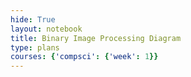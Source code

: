 ```yaml
---
hide: True
layout: notebook
title: Binary Image Processing Diagram
type: plans
courses: {'compsci': {'week': 1}}
---
```


<html lang="en">
<head>
  <meta charset="UTF-8">
  <meta name="viewport" content="width=device-width, initial-scale=1.0">
  <title>Image Processing with JS</title>
</head>
<body>


  <div class="mxgraph" style="max-width:100%;border:1px solid transparent;" data-mxgraph="{&quot;highlight&quot;:&quot;#0000ff&quot;,&quot;nav&quot;:true,&quot;resize&quot;:true,&quot;toolbar&quot;:&quot;zoom layers tags lightbox&quot;,&quot;edit&quot;:&quot;_blank&quot;,&quot;xml&quot;:&quot;&lt;mxfile&gt;&lt;diagram id=\&quot;wbkYkKEK_YFlmMeJFoHZ\&quot; name=\&quot;Page-1\&quot;&gt;&lt;mxGraphModel dx=\&quot;871\&quot; dy=\&quot;495\&quot; grid=\&quot;1\&quot; gridSize=\&quot;10\&quot; guides=\&quot;1\&quot; tooltips=\&quot;1\&quot; connect=\&quot;1\&quot; arrows=\&quot;1\&quot; fold=\&quot;1\&quot; page=\&quot;1\&quot; pageScale=\&quot;1\&quot; pageWidth=\&quot;850\&quot; pageHeight=\&quot;1100\&quot; math=\&quot;0\&quot; shadow=\&quot;0\&quot;&gt;&lt;root&gt;&lt;mxCell id=\&quot;0\&quot;/&gt;&lt;mxCell id=\&quot;1\&quot; parent=\&quot;0\&quot;/&gt;&lt;mxCell id=\&quot;5\&quot; style=\&quot;edgeStyle=none;html=1;\&quot; edge=\&quot;1\&quot; parent=\&quot;1\&quot; source=\&quot;2\&quot; target=\&quot;4\&quot;&gt;&lt;mxGeometry relative=\&quot;1\&quot; as=\&quot;geometry\&quot;/&gt;&lt;/mxCell&gt;&lt;mxCell id=\&quot;2\&quot; value=\&quot;&amp;lt;span style=&amp;quot;border: 0px solid rgb(217, 217, 227); box-sizing: border-box; --tw-border-spacing-x: 0; --tw-border-spacing-y: 0; --tw-translate-x: 0; --tw-translate-y: 0; --tw-rotate: 0; --tw-skew-x: 0; --tw-skew-y: 0; --tw-scale-x: 1; --tw-scale-y: 1; --tw-pan-x: ; --tw-pan-y: ; --tw-pinch-zoom: ; --tw-scroll-snap-strictness: proximity; --tw-gradient-from-position: ; --tw-gradient-via-position: ; --tw-gradient-to-position: ; --tw-ordinal: ; --tw-slashed-zero: ; --tw-numeric-figure: ; --tw-numeric-spacing: ; --tw-numeric-fraction: ; --tw-ring-inset: ; --tw-ring-offset-width: 0px; --tw-ring-offset-color: #fff; --tw-ring-color: rgba(69,89,164,0.5); --tw-ring-offset-shadow: 0 0 transparent; --tw-ring-shadow: 0 0 transparent; --tw-shadow: 0 0 transparent; --tw-shadow-colored: 0 0 transparent; --tw-blur: ; --tw-brightness: ; --tw-contrast: ; --tw-grayscale: ; --tw-hue-rotate: ; --tw-invert: ; --tw-saturate: ; --tw-sepia: ; --tw-drop-shadow: ; --tw-backdrop-blur: ; --tw-backdrop-brightness: ; --tw-backdrop-contrast: ; --tw-backdrop-grayscale: ; --tw-backdrop-hue-rotate: ; --tw-backdrop-invert: ; --tw-backdrop-opacity: ; --tw-backdrop-saturate: ; --tw-backdrop-sepia: ; font-weight: 600; color: var(--tw-prose-bold); font-family: Söhne, ui-sans-serif, system-ui, -apple-system, &amp;amp;quot;Segoe UI&amp;amp;quot;, Roboto, Ubuntu, Cantarell, &amp;amp;quot;Noto Sans&amp;amp;quot;, sans-serif, &amp;amp;quot;Helvetica Neue&amp;amp;quot;, Arial, &amp;amp;quot;Apple Color Emoji&amp;amp;quot;, &amp;amp;quot;Segoe UI Emoji&amp;amp;quot;, &amp;amp;quot;Segoe UI Symbol&amp;amp;quot;, &amp;amp;quot;Noto Color Emoji&amp;amp;quot;; font-size: 16px; text-align: left;&amp;quot;&amp;gt;Load Image&amp;lt;/span&amp;gt;&amp;lt;span style=&amp;quot;caret-color: rgb(209, 213, 219); color: rgb(209, 213, 219); font-family: Söhne, ui-sans-serif, system-ui, -apple-system, &amp;amp;quot;Segoe UI&amp;amp;quot;, Roboto, Ubuntu, Cantarell, &amp;amp;quot;Noto Sans&amp;amp;quot;, sans-serif, &amp;amp;quot;Helvetica Neue&amp;amp;quot;, Arial, &amp;amp;quot;Apple Color Emoji&amp;amp;quot;, &amp;amp;quot;Segoe UI Emoji&amp;amp;quot;, &amp;amp;quot;Segoe UI Symbol&amp;amp;quot;, &amp;amp;quot;Noto Color Emoji&amp;amp;quot;; font-size: 16px; text-align: left; background-color: rgb(52, 53, 65);&amp;quot;&amp;gt;:&amp;lt;/span&amp;gt;\&quot; style=\&quot;rounded=1;whiteSpace=wrap;html=1;\&quot; vertex=\&quot;1\&quot; parent=\&quot;1\&quot;&gt;&lt;mxGeometry x=\&quot;250\&quot; y=\&quot;110\&quot; width=\&quot;120\&quot; height=\&quot;60\&quot; as=\&quot;geometry\&quot;/&gt;&lt;/mxCell&gt;&lt;mxCell id=\&quot;3\&quot; value=\&quot;User Provides link to the image\&quot; style=\&quot;whiteSpace=wrap;html=1;\&quot; vertex=\&quot;1\&quot; parent=\&quot;1\&quot;&gt;&lt;mxGeometry x=\&quot;380\&quot; y=\&quot;110\&quot; width=\&quot;120\&quot; height=\&quot;60\&quot; as=\&quot;geometry\&quot;/&gt;&lt;/mxCell&gt;&lt;mxCell id=\&quot;15\&quot; style=\&quot;edgeStyle=none;html=1;exitX=0.5;exitY=1;exitDx=0;exitDy=0;\&quot; edge=\&quot;1\&quot; parent=\&quot;1\&quot; source=\&quot;4\&quot; target=\&quot;8\&quot;&gt;&lt;mxGeometry relative=\&quot;1\&quot; as=\&quot;geometry\&quot;/&gt;&lt;/mxCell&gt;&lt;mxCell id=\&quot;16\&quot; style=\&quot;edgeStyle=none;html=1;entryX=0.5;entryY=0;entryDx=0;entryDy=0;\&quot; edge=\&quot;1\&quot; parent=\&quot;1\&quot; source=\&quot;4\&quot; target=\&quot;7\&quot;&gt;&lt;mxGeometry relative=\&quot;1\&quot; as=\&quot;geometry\&quot;/&gt;&lt;/mxCell&gt;&lt;mxCell id=\&quot;17\&quot; style=\&quot;edgeStyle=none;html=1;exitX=1;exitY=0.5;exitDx=0;exitDy=0;entryX=0.588;entryY=-0.042;entryDx=0;entryDy=0;entryPerimeter=0;\&quot; edge=\&quot;1\&quot; parent=\&quot;1\&quot; source=\&quot;4\&quot; target=\&quot;9\&quot;&gt;&lt;mxGeometry relative=\&quot;1\&quot; as=\&quot;geometry\&quot;/&gt;&lt;/mxCell&gt;&lt;mxCell id=\&quot;4\&quot; value=\&quot;Display processing options&amp;lt;br&amp;gt;\&quot; style=\&quot;rounded=1;whiteSpace=wrap;html=1;\&quot; vertex=\&quot;1\&quot; parent=\&quot;1\&quot;&gt;&lt;mxGeometry x=\&quot;250\&quot; y=\&quot;190\&quot; width=\&quot;120\&quot; height=\&quot;70\&quot; as=\&quot;geometry\&quot;/&gt;&lt;/mxCell&gt;&lt;mxCell id=\&quot;6\&quot; value=\&quot;Process image to binary, reverse hex code, and the original image\&quot; style=\&quot;whiteSpace=wrap;html=1;\&quot; vertex=\&quot;1\&quot; parent=\&quot;1\&quot;&gt;&lt;mxGeometry x=\&quot;380\&quot; y=\&quot;180\&quot; width=\&quot;120\&quot; height=\&quot;60\&quot; as=\&quot;geometry\&quot;/&gt;&lt;/mxCell&gt;&lt;mxCell id=\&quot;18\&quot; style=\&quot;edgeStyle=none;html=1;\&quot; edge=\&quot;1\&quot; parent=\&quot;1\&quot; source=\&quot;7\&quot; target=\&quot;10\&quot;&gt;&lt;mxGeometry relative=\&quot;1\&quot; as=\&quot;geometry\&quot;/&gt;&lt;/mxCell&gt;&lt;mxCell id=\&quot;7\&quot; value=\&quot;Binary&amp;lt;br&amp;gt;\&quot; style=\&quot;rounded=1;whiteSpace=wrap;html=1;\&quot; vertex=\&quot;1\&quot; parent=\&quot;1\&quot;&gt;&lt;mxGeometry x=\&quot;60\&quot; y=\&quot;280\&quot; width=\&quot;120\&quot; height=\&quot;60\&quot; as=\&quot;geometry\&quot;/&gt;&lt;/mxCell&gt;&lt;mxCell id=\&quot;19\&quot; style=\&quot;edgeStyle=none;html=1;\&quot; edge=\&quot;1\&quot; parent=\&quot;1\&quot; source=\&quot;8\&quot; target=\&quot;11\&quot;&gt;&lt;mxGeometry relative=\&quot;1\&quot; as=\&quot;geometry\&quot;/&gt;&lt;/mxCell&gt;&lt;mxCell id=\&quot;8\&quot; value=\&quot;Reverse Hex Code\&quot; style=\&quot;rounded=1;whiteSpace=wrap;html=1;\&quot; vertex=\&quot;1\&quot; parent=\&quot;1\&quot;&gt;&lt;mxGeometry x=\&quot;240\&quot; y=\&quot;270\&quot; width=\&quot;120\&quot; height=\&quot;60\&quot; as=\&quot;geometry\&quot;/&gt;&lt;/mxCell&gt;&lt;mxCell id=\&quot;20\&quot; style=\&quot;edgeStyle=none;html=1;\&quot; edge=\&quot;1\&quot; parent=\&quot;1\&quot; source=\&quot;9\&quot; target=\&quot;14\&quot;&gt;&lt;mxGeometry relative=\&quot;1\&quot; as=\&quot;geometry\&quot;/&gt;&lt;/mxCell&gt;&lt;mxCell id=\&quot;9\&quot; value=\&quot;Show original image\&quot; style=\&quot;rounded=1;whiteSpace=wrap;html=1;\&quot; vertex=\&quot;1\&quot; parent=\&quot;1\&quot;&gt;&lt;mxGeometry x=\&quot;400\&quot; y=\&quot;270\&quot; width=\&quot;120\&quot; height=\&quot;60\&quot; as=\&quot;geometry\&quot;/&gt;&lt;/mxCell&gt;&lt;mxCell id=\&quot;10\&quot; value=\&quot;&amp;lt;span style=&amp;quot;caret-color: rgb(209, 213, 219); color: rgb(209, 213, 219); font-family: Söhne, ui-sans-serif, system-ui, -apple-system, &amp;amp;quot;Segoe UI&amp;amp;quot;, Roboto, Ubuntu, Cantarell, &amp;amp;quot;Noto Sans&amp;amp;quot;, sans-serif, &amp;amp;quot;Helvetica Neue&amp;amp;quot;, Arial, &amp;amp;quot;Apple Color Emoji&amp;amp;quot;, &amp;amp;quot;Segoe UI Emoji&amp;amp;quot;, &amp;amp;quot;Segoe UI Symbol&amp;amp;quot;, &amp;amp;quot;Noto Color Emoji&amp;amp;quot;; font-size: 16px; text-align: left; background-color: rgb(2, 2, 3);&amp;quot;&amp;gt;processed into a binary (black and white) format based on a brightness threshold.&amp;lt;/span&amp;gt;\&quot; style=\&quot;rounded=1;whiteSpace=wrap;html=1;\&quot; vertex=\&quot;1\&quot; parent=\&quot;1\&quot;&gt;&lt;mxGeometry x=\&quot;50\&quot; y=\&quot;380\&quot; width=\&quot;120\&quot; height=\&quot;170\&quot; as=\&quot;geometry\&quot;/&gt;&lt;/mxCell&gt;&lt;mxCell id=\&quot;11\&quot; value=\&quot;&amp;lt;span style=&amp;quot;caret-color: rgb(209, 213, 219); color: rgb(209, 213, 219); font-family: Söhne, ui-sans-serif, system-ui, -apple-system, &amp;amp;quot;Segoe UI&amp;amp;quot;, Roboto, Ubuntu, Cantarell, &amp;amp;quot;Noto Sans&amp;amp;quot;, sans-serif, &amp;amp;quot;Helvetica Neue&amp;amp;quot;, Arial, &amp;amp;quot;Apple Color Emoji&amp;amp;quot;, &amp;amp;quot;Segoe UI Emoji&amp;amp;quot;, &amp;amp;quot;Segoe UI Symbol&amp;amp;quot;, &amp;amp;quot;Noto Color Emoji&amp;amp;quot;; font-size: 16px; font-style: normal; font-variant-caps: normal; font-weight: 400; letter-spacing: normal; text-align: left; text-indent: 0px; text-transform: none; word-spacing: 0px; -webkit-text-stroke-width: 0px; text-decoration: none; float: none; display: inline !important; background-color: rgb(33, 33, 41);&amp;quot;&amp;gt; inverts the colors of the image on the canvas. This is done by subtracting each color component (red, green, blue) from 255,&amp;lt;/span&amp;gt;\&quot; style=\&quot;rounded=1;whiteSpace=wrap;html=1;labelBackgroundColor=#020203;\&quot; vertex=\&quot;1\&quot; parent=\&quot;1\&quot;&gt;&lt;mxGeometry x=\&quot;240\&quot; y=\&quot;380\&quot; width=\&quot;140\&quot; height=\&quot;180\&quot; as=\&quot;geometry\&quot;/&gt;&lt;/mxCell&gt;&lt;mxCell id=\&quot;14\&quot; value=\&quot;&amp;lt;span style=&amp;quot;caret-color: rgb(209, 213, 219); color: rgb(209, 213, 219); font-family: Söhne, ui-sans-serif, system-ui, -apple-system, &amp;amp;quot;Segoe UI&amp;amp;quot;, Roboto, Ubuntu, Cantarell, &amp;amp;quot;Noto Sans&amp;amp;quot;, sans-serif, &amp;amp;quot;Helvetica Neue&amp;amp;quot;, Arial, &amp;amp;quot;Apple Color Emoji&amp;amp;quot;, &amp;amp;quot;Segoe UI Emoji&amp;amp;quot;, &amp;amp;quot;Segoe UI Symbol&amp;amp;quot;, &amp;amp;quot;Noto Color Emoji&amp;amp;quot;; font-size: 16px; font-style: normal; font-variant-caps: normal; font-weight: 400; letter-spacing: normal; text-align: left; text-indent: 0px; text-transform: none; word-spacing: 0px; -webkit-text-stroke-width: 0px; text-decoration: none; float: none; display: inline !important; background-color: rgb(0, 0, 0);&amp;quot;&amp;gt;allows the user to revert back to the original image before any processing was applied.&amp;lt;/span&amp;gt;\&quot; style=\&quot;rounded=1;whiteSpace=wrap;html=1;labelBackgroundColor=#212129;\&quot; vertex=\&quot;1\&quot; parent=\&quot;1\&quot;&gt;&lt;mxGeometry x=\&quot;420\&quot; y=\&quot;360\&quot; width=\&quot;120\&quot; height=\&quot;180\&quot; as=\&quot;geometry\&quot;/&gt;&lt;/mxCell&gt;&lt;/root&gt;&lt;/mxGraphModel&gt;&lt;/diagram&gt;&lt;/mxfile&gt;&quot;}"></div>
<script type="text/javascript" src="https://viewer.diagrams.net/js/viewer-static.min.js"></script>

 
</body>
</html>
